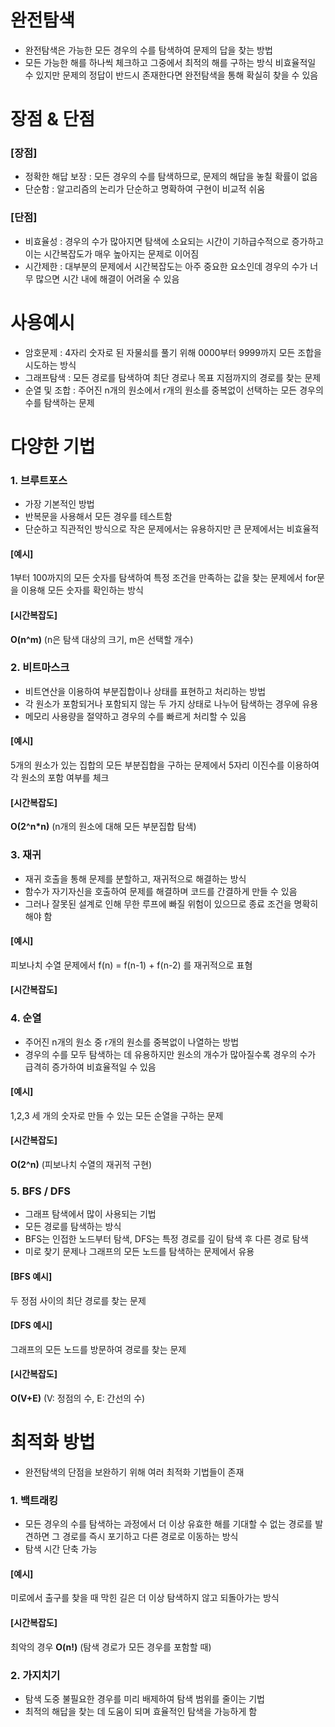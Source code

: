 # 완전탐색
- 완전탐색은 가능한 모든 경우의 수를 탐색하여 문제의 답을 찾는 방법
- 모든 가능한 해를 하나씩 체크하고 그중에서 최적의 해를 구하는 방식
비효율적일 수 있지만 문제의 정답이 반드시 존재한다면 완전탐색을 통해 확실히 찾을 수 있음

# 장점 & 단점
### [장점]
- 정확한 해답 보장 : 모든 경우의 수를 탐색하므로, 문제의 해답을 놓칠 확률이 없음
- 단순함 : 알고리즘의 논리가 단순하고 명확하여 구현이 비교적 쉬움

### [단점]
- 비효율성 : 경우의 수가 많아지면 탐색에 소요되는 시간이 기하급수적으로 증가하고 이는 시간복잡도가 매우 높아지는 문제로 이어짐
- 시간제한 : 대부분의 문제에서 시간복잡도는 아주 중요한 요소인데 경우의 수가 너무 많으면 시간 내에 해결이 어려울 수 있음

# 사용예시
- 암호문제 : 4자리 숫자로 된 자물쇠를 풀기 위해 0000부터 9999까지 모든 조합을 시도하는 방식
- 그래프탐색 : 모든 경로를 탐색하여 최단 경로나 목표 지점까지의 경로를 찾는 문제
- 순열 및 조합 : 주어진 n개의 원소에서 r개의 원소를 중복없이 선택하는 모든 경우의 수를 탐색하는 문제

# 다양한 기법
### 1. 브루트포스
- 가장 기본적인 방법
- 반복문을 사용해서 모든 경우를 테스트함
- 단순하고 직관적인 방식으로 작은 문제에서는 유용하지만 큰 문제에서는 비효율적
#### [예시]
1부터 100까지의 모든 숫자를 탐색하여 특정 조건을 만족하는 값을 찾는 문제에서 for문을 이용해 모든 숫자를 확인하는 방식
#### [시간복잡도]
**O(n^m)** (n은 탐색 대상의 크기, m은 선택할 개수)

### 2. 비트마스크
- 비트연산을 이용하여 부분집합이나 상태를 표현하고 처리하는 방법
- 각 원소가 포함되거나 포함되지 않는 두 가지 상태로 나누어 탐색하는 경우에 유용
- 메모리 사용량을 절약하고 경우의 수를 빠르게 처리할 수 있음
#### [예시]
5개의 원소가 있는 집합의 모든 부분집합을 구하는 문제에서 5자리 이진수를 이용하여 각 원소의 포함 여부를 체크
#### [시간복잡도]
**O(2^n*n)** (n개의 원소에 대해 모든 부분집합 탐색)


### 3. 재귀
- 재귀 호출을 통해 문제를 분할하고, 재귀적으로 해결하는 방식
- 함수가 자기자신을 호출하여 문제를 해결하며 코드를 간결하게 만들 수 있음
- 그러나 잘못된 설계로 인해 무한 루프에 빠질 위험이 있으므로 종료 조건을 명확히 해야 함
#### [예시]
피보나치 수열 문제에서 f(n) = f(n-1) + f(n-2) 를 재귀적으로 표혐
#### [시간복잡도]


### 4. 순열
- 주어진 n개의 원소 중 r개의 원소를 중복없이 나열하는 방법
- 경우의 수를 모두 탐색하는 데 유용하지만 원소의 개수가 많아질수록 경우의 수가 급격히 증가하여 비효율적일 수 있음
#### [예시]
1,2,3 세 개의 숫자로 만들 수 있는 모든 순열을 구하는 문제
#### [시간복잡도]
**O(2^n)** (피보나치 수열의 재귀적 구현)

### 5. BFS / DFS
- 그래프 탐색에서 많이 사용되는 기법
- 모든 경로를 탐색하는 방식
- BFS는 인접한 노드부터 탐색, DFS는 특정 경로를 깊이 탐색 후 다른 경로 탐색
- 미로 찾기 문제나 그래프의 모든 노드를 탐색하는 문제에서 유용
#### [BFS 예시]
두 정점 사이의 최단 경로를 찾는 문제 
#### [DFS 예시]
그래프의 모든 노드를 방문하여 경로를 찾는 문제
#### [시간복잡도]
**O(V+E)** (V: 정점의 수, E: 간선의 수)

# 최적화 방법
- 완전탐색의 단점을 보완하기 위해 여러 최적화 기법들이 존재

### 1. 백트래킹
- 모든 경우의 수를 탐색하는 과정에서 더 이상 유효한 해를 기대할 수 없는 경로를 발견하면 그 경로를 즉시 포기하고 다른 경로로 이동하는 방식
- 탐색 시간 단축 가능
#### [예시]
미로에서 출구를 찾을 때 막힌 길은 더 이상 탐색하지 않고 되돌아가는 방식
#### [시간복잡도]
최악의 경우 **O(n!)** (탐색 경로가 모든 경우를 포함할 때)

### 2. 가지치기
- 탐색 도중 불필요한 경우를 미리 배제하여 탐색 범위를 줄이는 기법
- 최적의 해답을 찾는 데 도움이 되며 효율적인 탐색을 가능하게 함

